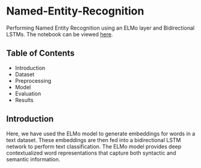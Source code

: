 # Named-Entity-Recognition
Performing Named Entity Recognition using an ELMo layer and Bidirectional LSTMs. The notebook can be viewed [here](https://colab.research.google.com/drive/1Y2PpscubWynMJJVr8-GIyqFQ0Cmpe1wj?usp=sharing).

## Table of Contents
- Introduction
- Dataset
- Preprocessing
- Model
- Evaluation
- Results

## Introduction
Here, we have used the ELMo model to generate embeddings for words in a text dataset. These embeddings are then fed into a bidirectional LSTM network to perform text classification. The ELMo model provides deep contextualized word representations that capture both syntactic and semantic information.
